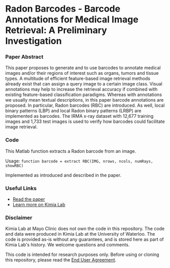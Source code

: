 # Radon Barcodes - Barcode Annotations for Medical Image Retrieval: A Preliminary Investigation
### Paper Abstract
This paper proposes to generate and to use barcodes to annotate medical images and/or their regions of interest such as organs, tumors and tissue types. A multitude of efficient feature-based image retrieval methods already exist that can assign a query image to a certain image class. Visual annotations may help to increase the retrieval accuracy if combined with existing feature-based classification paradigms. Whereas with annotations we usually mean textual descriptions, in this paper barcode annotations are proposed. In particular, Radon barcodes (RBC) are introduced. As well, local binary patterns (LBP) and local Radon binary patterns (LRBP) are implemented as barcodes. The IRMA x-ray dataset with 12,677 training images and 1,733 test images is used to verify how barcodes could facilitate image retrieval.
### Code
This Matlab function extracts a Radon barcode from an image.

Usage: ```function barcode = extract RBC(IMG, nrows, ncols, numRays, showRBC)```

Implemented as introduced and described in the paper.
### Useful Links
- [Read the paper](https://arxiv.org/abs/1505.05212)
- [Learn more on Kimia Lab](https://kimialab.uwaterloo.ca/kimia/index.php/radon-barcodes/)
### Disclaimer
Kimia Lab at Mayo Clinic does not own the code in this repository. The code and data were produced in Kimia Lab at the University of Waterloo. The code is provided as-is without any guarantees, and is stored here as part of Kimia Lab's history. We welcome questions and comments.

This code is intended for research purposes only. Before using or cloning this repository, please read the [End User Agreement](agreement.pdf).
